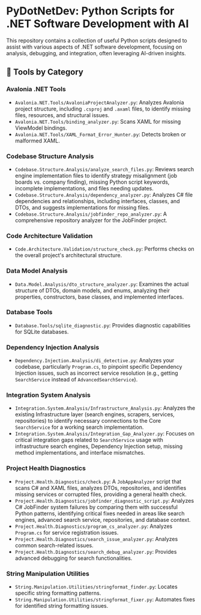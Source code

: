 # PyDotNetDev: Python Scripts for .NET Software Development with AI

This repository contains a collection of useful Python scripts designed to assist with various aspects of .NET software development, focusing on analysis, debugging, and integration, often leveraging AI-driven insights.

## 🔧 Tools by Category

### Avalonia .NET Tools
- `Avalonia.NET.Tools/AvaloniaProjectAnalyzer.py`: Analyzes Avalonia project structure, including `.csproj` and `.axaml` files, to identify missing files, resources, and structural issues.
- `Avalonia.NET.Tools/binding_analyzer.py`: Scans XAML for missing ViewModel bindings.
- `Avalonia.NET.Tools/XAML_Format_Error_Hunter.py`: Detects broken or malformed XAML.

### Codebase Structure Analysis
- `Codebase.Structure.Analysis/analyze_search_files.py`: Reviews search engine implementation files to identify strategy misalignment (job boards vs. company finding), missing Python script keywords, incomplete implementations, and files needing updates.
- `Codebase.Structure.Analysis/dependency_analyzer.py`: Analyzes C# file dependencies and relationships, including interfaces, classes, and DTOs, and suggests implementations for missing files.
- `Codebase.Structure.Analysis/jobfinder_repo_analyzer.py`: A comprehensive repository analyzer for the JobFinder project.

### Code Architecture Validation
- `Code.Architecture.Validation/structure_check.py`: Performs checks on the overall project's architectural structure.

### Data Model Analysis
- `Data.Model.Analysis/dto_structure_analyzer.py`: Examines the actual structure of DTOs, domain models, and enums, analyzing their properties, constructors, base classes, and implemented interfaces.

### Database Tools
- `Database.Tools/sqlite_diagnostic.py`: Provides diagnostic capabilities for SQLite databases.

### Dependency Injection Analysis
- `Dependency.Injection.Analysis/di_detective.py`: Analyzes your codebase, particularly `Program.cs`, to pinpoint specific Dependency Injection issues, such as incorrect service resolution (e.g., getting `SearchService` instead of `AdvancedSearchService`).

### Integration System Analysis
- `Integration.System.Analysis/Infrastructure_Analysis.py`: Analyzes the existing Infrastructure layer (search engines, scrapers, services, repositories) to identify necessary connections to the Core `SearchService` for a working search implementation.
- `Integration.System.Analysis/Integration_Gap_Analyzer.py`: Focuses on critical integration gaps related to `SearchService` usage with infrastructure search engines, Dependency Injection setup, missing method implementations, and interface mismatches.

### Project Health Diagnostics
- `Project.Health.Diagnostics/check.py`: A `JobAppAnalyzer` script that scans C# and XAML files, analyzes DTOs, repositories, and identifies missing services or corrupted files, providing a general health check.
- `Project.Health.Diagnostics/jobfinder_diagnostic_script.py`: Analyzes C# JobFinder system failures by comparing them with successful Python patterns, identifying critical fixes needed in areas like search engines, advanced search service, repositories, and database context.
- `Project.Health.Diagnostics/program_cs_analyzer.py`: Analyzes `Program.cs` for service registration issues.
- `Project.Health.Diagnostics/search_issue_analyzer.py`: Analyzes common search-related issues.
- `Project.Health.Diagnostics/search_debug_analyzer.py`: Provides advanced debugging for search functionalities.

### String Manipulation Utilities
- `String.Manipulation.Utilities/stringformat_finder.py`: Locates specific string formatting patterns.
- `String.Manipulation.Utilities/stringformat_fixer.py`: Automates fixes for identified string formatting issues.
